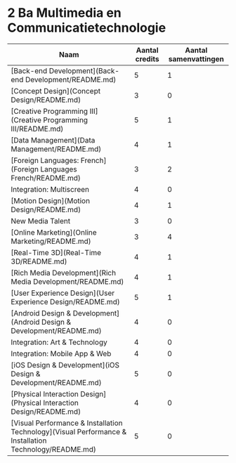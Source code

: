 # 2 Ba Multimedia en Communicatietechnologie

| Naam                                                                                                   | Aantal credits | Aantal samenvattingen |
|--------------------------------------------------------------------------------------------------------|----------------|-----------------------|
| [Back-end Development](Back-end Development/README.md)                                                 | 5              | 1                     |
| [Concept Design](Concept Design/README.md)                                                             | 3              | 0                     |
| [Creative Programming III](Creative Programming III/README.md)                                         | 5              | 1                     |
| [Data Management](Data Management/README.md)                                                           | 4              | 1                     |
| [Foreign Languages: French](Foreign Languages French/README.md)                                        | 3              | 2                     |
| Integration: Multiscreen                                                                               | 4              | 0                     |
| [Motion Design](Motion Design/README.md)                                                               | 4              | 1                     |
| New Media Talent                                                                                       | 3              | 0                     |
| [Online Marketing](Online Marketing/README.md)                                                         | 3              | 4                     |
| [Real-Time 3D](Real-Time 3D/README.md)                                                                 | 4              | 1                     |
| [Rich Media Development](Rich Media Development/README.md)                                             | 4              | 1                     |
| [User Experience Design](User Experience Design/README.md)                                             | 5              | 1                     |
| [Android Design & Development](Android Design & Development/README.md)                                 | 4              | 0                     |
| Integration: Art & Technology                                                                          | 4              | 0                     |
| Integration: Mobile App & Web                                                                          | 4              | 0                     |
| [iOS Design & Development](iOS Design & Development/README.md)                                         | 5              | 0                     |
| [Physical Interaction Design](Physical Interaction Design/README.md)                                   | 4              | 0                     |
| [Visual Performance & Installation Technology](Visual Performance & Installation Technology/README.md) | 5              | 0                     |
